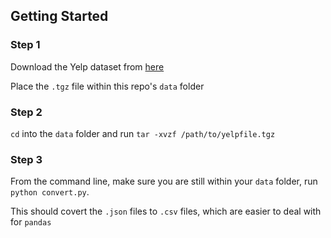 ## Getting Started

### Step 1
Download the Yelp dataset from [here](https://www.kaggle.com/c/yelp-recruiting/data?yelp_training_set.tgz#_=_)

Place the `.tgz` file within this repo's `data` folder

### Step 2
`cd` into the `data` folder and run `tar -xvzf /path/to/yelpfile.tgz`

### Step 3
From the command line, make sure you are still within your `data` folder, run `python convert.py`.

This should covert the `.json` files to `.csv` files, which are easier to deal with for `pandas`
